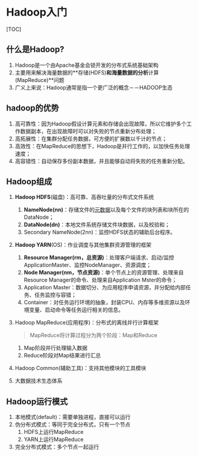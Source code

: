 # Hadoop入门

[TOC]

## 什么是Hadoop?

1. Hadoop是一个由Apache基金会锁开发的分布式系统基础架构
2. 主要用来解决海量数据的**存储(HDFS)**和海量数据的分析**计算(MapReduce)**问题
3. 广义上来说：Hadoop通常是指一个更广泛的概念－－HADOOP生态

## hadoop的优势

1. 高可靠性：因为Hadoop假设计算元素和存储会出现故障，所以它维护多个工作数据副本，在出现故障时可以对失败的节点重新分布处理；
2. 高拓展性：在集群分配任务数据，可方便的扩展数以千计的节点；
3. 高效性：在MapReduce的思想下，Hadoop是并行工作的，以加快任务处理速度；
4. 高容错性：自动保存多份副本数据，并且能够自动将失败的任务重新分配。

## Hadoop组成

1. **Hadoop HDFS**(磁盘)：高可靠、高吞吐量的分布式文件系统

   1. **NameNode(nn)**：存储文件的[元数据](<https://baike.baidu.com/item/%E5%85%83%E6%95%B0%E6%8D%AE>)以及每个文件的块列表和块所在的DataNode；
   2. **DataNode(dn)**：本地文件系统存储文件块数据，以及校验和；
   3. Secondary NameNode(2nn)：监控HDFS状态的辅助后台程序。

2. **Hadoop YARN**(OS)：作业调度与其他集群资源管理的框架

   1. **Resource Manager(rm，总资源)**：处理客户端请求、启动/监控ApplicationMaster、监控NodeManager、资源调度；
   2. **Node Manager(nm，节点资源)**：单个节点上的资源管理、处理来自Resource Manager的命令、处理来自Application Mster的命令；
   3. Application Master：数据切分、为应用程序申请资源，并分配给内部任务、任务监控与容错；
   4. Container：对任务运行环境的抽象，封装CPU、内存等多维资源以及环境变量、启动命令等任务运行相关的信息。

3. Hadoop MapReduce(应用程序)：分布式的离线并行计算框架

   > MapReduce将计算过程分为两个阶段：Map和Reduce

   1. Map阶段并行处理输入数据
   2. Reduce阶段对Map结果进行汇总

4. Hadoop Common(辅助工具)：支持其他模块的工具模块

5. 大数据技术生态体系

## Hadoop运行模式

1. 本地模式(default)：需要单独进程，直接可以运行
2. 伪分布式模式：等同于完全分布式，只有一个节点
   1. HDFS上运行MapReduce
   2. YARN上运行MapReduce
3. 完全分布式模式：多个节点一起运行

